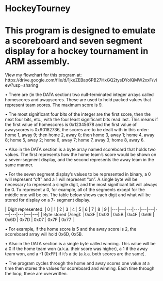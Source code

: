 # HockeyTourney
# This program is designed to emulate a scoreboard and seven segment display for a hockey tournament in ARM assembly.

<p>View my flowchart for this program at: https://drive.google.com/file/d/1jkeZEBap6PB27HxGQ2tysDYolQMW2xxF/view?usp=sharing</p>

<p>• There are (in the DATA section) two null-terminated integer arrays called
homescores and awayscores. These are used to hold packed values 
that represent team scores. The maximum score is 9.</p>

<p>• The most significant four bits of the integer are the first score, then the next
four bits, etc., with the four least significant bits read last. This means if the
first value of homescores is 0x12345678 and the first value of awayscores is
0x90182736, the scores are to be dealt with in this order: home 1, away 9; then
home 2, away 0; then home 3, away 1; home 4, away 8; home 5, away 2; home 6,
away 7; home 7, away 3; home 8, away 6.</p>

<p>• Also in the DATA section is a byte array named scoreboard that holds two
values. The first represents how the home team’s score would be shown on a
seven-segment display, and the second represents the away team in the same
manner.</p>

<p>• For the seven segment display’s values to be represented in binary, a 0 will
represent “off” and a 1 will represent “on”. A single byte will be necessary to
represent a single digit, and the most significant bit will always be 0. To
represent a 0, for example, all of the segments except for the middle one will be
on. The table below shows each digit and what will be stored for display on a 7-
segment display.</p>
| Digit represented: | 0 | 1 | 2 | 3 | 4 | 5 | 6 | 7 | 8 | 9 |
|---|---|---|---|---|---|---|---|---|---|---|
| Byte stored (7seg): | 0x3F | 0x03 | 0x5B | 0x4F | 0x66 | 0x6D | 0x7D | 0x07 | 0x7F | 0x77 |

<p>• For example, if the home score is 5 and the away score is 2, the scoreboard array
will hold 0x6D, 0x5B.</p>

<p>• Also in the DATA section is a single byte called winning. This value will be a
0 if the home team won (a.k.a. their score was higher), a 1 if the away team won,
and a -1 (0xFF) if it’s a tie (a.k.a. both scores are the same).</p>

<p>• The program cycles through the home and away scores one value at a time
then stores the values for scoreboard and winning. Each time through the loop,
these are overwritten.</p>

